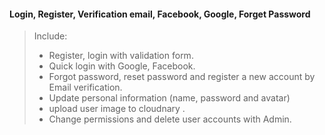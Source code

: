 #### Login, Register, Verification email, Facebook, Google, Forget Password


> Include:
> + Register, login with validation form.
> + Quick login with Google, Facebook.
> + Forgot password, reset password and register a new account by Email verification.
> + Update personal information (name, password and avatar)
> + upload user image to cloudnary .
> + Change permissions and delete user accounts with Admin.
